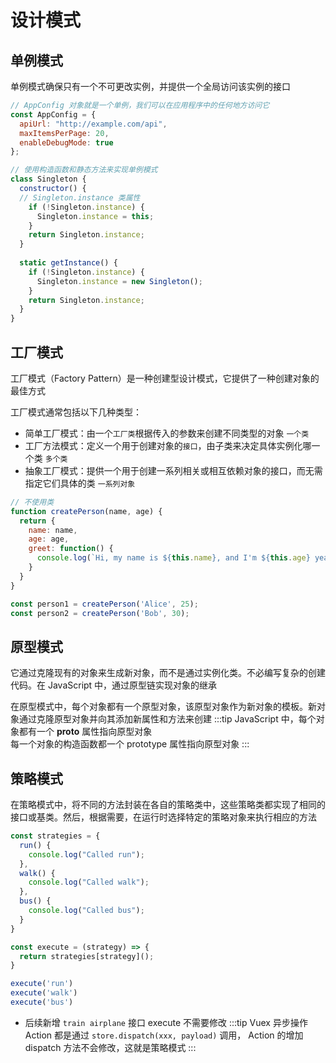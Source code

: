 # 设计模式

## 单例模式
单例模式确保只有一个不可更改实例，并提供一个全局访问该实例的接口

```js
// AppConfig 对象就是一个单例，我们可以在应用程序中的任何地方访问它
const AppConfig = {
  apiUrl: "http://example.com/api",
  maxItemsPerPage: 20,
  enableDebugMode: true
};

// 使用构造函数和静态方法来实现单例模式
class Singleton {
  constructor() {
  // Singleton.instance 类属性
    if (!Singleton.instance) {
      Singleton.instance = this;
    }
    return Singleton.instance;
  }
  
  static getInstance() {
    if (!Singleton.instance) {
      Singleton.instance = new Singleton();
    }
    return Singleton.instance;
  }
}
```
## 工厂模式
工厂模式（Factory Pattern）是一种创建型设计模式，它提供了一种创建对象的最佳方式  

工厂模式通常包括以下几种类型：
* 简单工厂模式：由一个`工厂类`根据传入的参数来创建不同类型的对象  `一个类`
* 工厂方法模式：定义一个用于创建对象的`接口`，由子类来决定具体实例化哪一个类  `多个类`
* 抽象工厂模式：提供一个用于创建一系列相关或相互依赖对象的接口，而无需指定它们具体的类  `一系列对象`

```js
// 不使用类
function createPerson(name, age) {
  return {
    name: name,
    age: age,
    greet: function() {
      console.log(`Hi, my name is ${this.name}, and I'm ${this.age} years old.`);
    }
  }
}

const person1 = createPerson('Alice', 25);
const person2 = createPerson('Bob', 30);
```

## 原型模式
它通过克隆现有的对象来生成新对象，而不是通过实例化类。不必编写复杂的创建代码。在 JavaScript 中，通过原型链实现对象的继承

在原型模式中，每个对象都有一个原型对象，该原型对象作为新对象的模板。新对象通过克隆原型对象并向其添加新属性和方法来创建
:::tip
JavaScript 中，每个对象都有一个 __proto__ 属性指向原型对象  
每一个对象的构造函数都一个 prototype 属性指向原型对象
:::


## 策略模式

在策略模式中，将不同的方法封装在各自的策略类中，这些策略类都实现了相同的接口或基类。然后，根据需要，在运行时选择特定的策略对象来执行相应的方法

```js
const strategies = {
  run() {
    console.log("Called run");
  },
  walk() {
    console.log("Called walk");
  },
  bus() {
    console.log("Called bus");
  }
}

const execute = (strategy) => {
  return strategies[strategy]();
}

execute('run')
execute('walk')
execute('bus')
```
* 后续新增 `train airplane` 接口 execute 不需要修改
:::tip
Vuex 异步操作 Action 都是通过 `store.dispatch(xxx, payload)` 调用， Action 的增加 dispatch 方法不会修改，这就是策略模式
:::